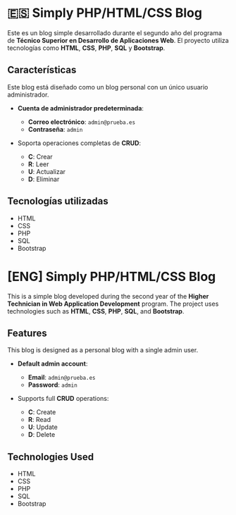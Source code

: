 # 🇪🇸 Simply PHP/HTML/CSS Blog

Este es un blog simple desarrollado durante el segundo año del programa de **Técnico Superior en Desarrollo de Aplicaciones Web**. El proyecto utiliza tecnologías como **HTML**, **CSS**, **PHP**, **SQL** y **Bootstrap**.

## Características

Este blog está diseñado como un blog personal con un único usuario administrador.

- **Cuenta de administrador predeterminada**:  
  - **Correo electrónico**: `admin@prueba.es`  
  - **Contraseña**: `admin`

- Soporta operaciones completas de **CRUD**:  
  - **C**: Crear  
  - **R**: Leer  
  - **U**: Actualizar  
  - **D**: Eliminar  

## Tecnologías utilizadas

- HTML
- CSS
- PHP
- SQL
- Bootstrap


# [ENG] Simply PHP/HTML/CSS Blog

This is a simple blog developed during the second year of the **Higher Technician in Web Application Development** program. The project uses technologies such as **HTML**, **CSS**, **PHP**, **SQL**, and **Bootstrap**.

## Features

This blog is designed as a personal blog with a single admin user.

- **Default admin account**:  
  - **Email**: `admin@prueba.es`  
  - **Password**: `admin`

- Supports full **CRUD** operations:  
  - **C**: Create  
  - **R**: Read  
  - **U**: Update  
  - **D**: Delete  

## Technologies Used

- HTML
- CSS
- PHP
- SQL
- Bootstrap
